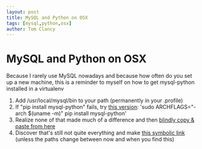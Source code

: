 ```yaml
---
layout: post
title: MySQL and Python on OSX
tags: [mysql,python,osx]
author: Tom Clancy
---
```


# MySQL and Python on OSX

Because I rarely use MySQL nowadays and because how often do you set up a new machine, this is a reminder to myself on how to get mysql-python installed in a virtualenv

1. Add /usr/local/mysql/bin to your path (permanently in your .profile)
2. If "pip install mysql-python" fails, try [this version](http://stackoverflow.com/a/6853460/7376): 'sudo ARCHFLAGS="-arch $(uname -m)" pip install mysql-python'
3. Realize none of that made much of a difference and then [blindly copy & paste from here](http://learninglamp.wordpress.com/2010/02/21/mysqldb-python-mysql-and-os-x-a-match-made-in-satans-bum/)
4. Discover that's still not quite everything and make [this symbolic link](http://stackoverflow.com/a/6967816/7376) (unless the paths change between now and when you find this)
